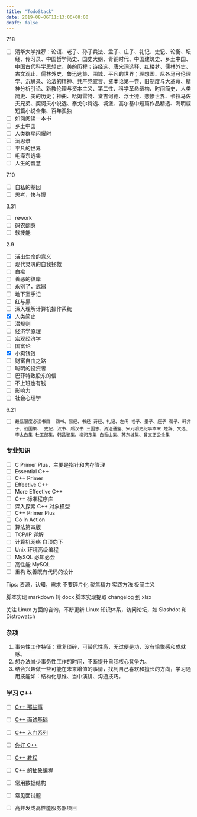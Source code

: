 ```yaml
---
title: "TodoStack"
date: 2019-08-06T11:13:06+08:00
draft: false
---
```


7.16

- [ ] 清华大学推荐：论语、老子、孙子兵法、孟子、庄子、礼记、史记、论衡、坛经、传习录、中国哲学简史、国史大纲、青铜时代、中国建筑史、乡土中国、中国古代科学思想史、美的历程；诗经选、唐宋词选释、红楼梦、儒林外史、古文观止、儒林外史、鲁迅选集、围城、平凡的世界；理想国、尼各马可伦理学、沉思录、论法的精神、共产党宣言、资本论第一卷、旧制度与大革命、精神分析引论、新教伦理与资本主义、第二性、科学革命结构、时间简史、人类简史、美的历史；神曲、哈姆雷特、堂吉诃德、浮士德、悲惨世界、卡拉马佐夫兄弟、契诃夫小说选、泰戈尔诗选、城堡、高尔基中短篇作品精选、海明威短篇小说全集、百年孤独
- [ ] 如何阅读一本书
- [ ] 乡土中国
- [ ] 人类群星闪耀时
- [ ] 沉思录
- [ ] 平凡的世界
- [ ] 毛泽东选集
- [ ] 人生的智慧

7.10

- [ ] 自私的基因
- [ ] 思考，快与慢

3.31

- [ ] rework
- [ ] 码农翻身
- [ ] 软技能

2.9

- [ ] 活出生命的意义
- [ ] 现代灵魂的自我拯救
- [ ] 白痴
- [ ] 善恶的彼岸
- [ ] 永别了，武器
- [ ] 地下室手记
- [ ] 红与黑
- [ ] 深入理解计算机操作系统
- [x] 人类简史
- [ ] 潜规则
- [ ] 经济学原理
- [ ] 宏观经济学
- [ ] 国富论
- [x] 小狗钱钱
- [ ] 财富自由之路
- [ ] 聪明的投资者
- [ ] 巴菲特致股东的信
- [ ] 不上班也有钱
- [ ] 影响力
- [ ] 社会心理学

6.21

- [ ] `最低限度必读书目	
四书、易经、书经
诗经、礼记、左传
老子、墨子、庄子
荀子、韩非子、战国策、
史记、汉书、后汉书
三国志、资治通鉴、宋元明史纪事本末
楚辞、文选、李太白集
杜工部集、韩昌黎集、柳河东集
白香山集、苏东坡集、曾文正公全集`

### 专业知识

- [ ] C Primer Plus，主要是指针和内存管理
- [ ] Essential C++
- [ ] C++ Primer
- [ ] Effeetive C++
- [ ] More Effeetive C++
- [ ] C++ 标准程序库
- [ ] 深入探索 C++ 对象模型
- [ ] C++ Primer Plus
- [ ] Go In Action
- [ ] 算法第四版
- [ ] TCP/IP 详解
- [ ] 计算机网络 自顶向下
- [ ] Unix 环境高级编程
- [ ] MySQL 必知必会
- [ ] 高性能 MySQL
- [ ] 重构 改善既有代码的设计

Tips: 资源，认知，需求
不要碎片化
聚焦精力
实践方法
极简主义

脚本实现 markdown 转 docx
脚本实现提取 changelog 到 xlsx

关注 Linux 方面的咨询，不断更新 Linux 知识体系，访问论坛，如 Slashdot 和 Distrowatch

### 杂项
1. 事务性工作特征：重复琐碎，可替代性高，无过便是功，没有愉悦感和成就感。
2. 想办法减少事务性工作的时间，不断提升自我核心竞争力。
3. 结合兴趣做一些可能在未来增值的事情，找到自己喜欢和擅长的方向，学习通用技能如：结构化思维、当中演讲、沟通技巧。

### 学习 C++
- [ ] [C++ 那些事](https://light-city.club/sc)
- [ ] [C++ 面试基础](https://github.com/huihut/interview)
- [ ] [C++ 入门系列](https://www.jianshu.com/u/67702c00ea59)
- [ ] [你好 C++](https://zhuanlan.zhihu.com/nihaoCPP)
- [ ] [C++ 教程](https://www.runoob.com/cplusplus/cpp-tutorial.html)
- [ ] [C++ 的抽象编程](https://www.bilibili.com/video/BV1G7411k7jG/)
- [ ] 常用数据结构
- [ ] 常见面试题
- [ ] 高并发或高性能服务器项目

